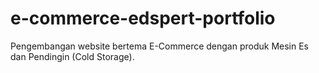 # e-commerce-edspert-portfolio
Pengembangan website bertema E-Commerce dengan produk Mesin Es dan Pendingin (Cold Storage).
